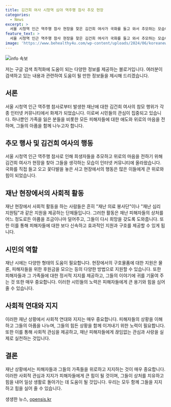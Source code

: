 ```yaml
---
title: 김건희 여사 시청역 심야 역주행 참사 추모 현장
categories:
  - News
excerpt: >
  서울 시청역 인근 역주행 참사 현장을 찾은 김건희 여사가 국화를 들고 와서 추모하는 모습이 인터넷 커뮤니티에 올라와 화제가 되고 있습니다. 지난 1일 밤에 발생한 제네시스 차량의 역주행 사고로 9명이 사망하고 7명이 다친 가운데, 국민적인 관심이 집중되는 가운데 김 여사의 행동이 큰 주목을 받고 있습니다.
feature_text: >
  서울 시청역 인근 역주행 참사 현장을 찾은 김건희 여사가 국화를 들고 와서 추모하는 모습이 인터넷 커뮤니티에 올라와 화제가 되고 있습니다. 지난 1일 밤에 발생한 제네시스 차량의 역주행 사고로 9명이 사망하고 7명이 다친 가운데, 국민적인 관심이 집중되는 가운데 김 여사의 행동이 큰 주목을 받고 있습니다.
image: 'https://www.behealthy4u.com/wp-content/uploads/2024/06/koreanews.jpg'
---
```


<p><img src="https://www.behealthy4u.com/wp-content/uploads/2024/06/koreanews.jpg" alt="info 속보" /></p>

<p>저는 구글 검색 최적화에 도움이 되는 다양한 정보를 제공하는 블로거입니다. 여러분이 검색하고 있는 내용과 관련하여 도움이 될 만한 정보들을 제시해 드리겠습니다. </p>

<h2 data-ke-size="size26">서론</h2>

<p data-ke-size="size16">서울 시청역 인근 역주행 참사로부터 발생한 재난에 대한 김건희 여사의 참모 행위가 각종 인터넷 커뮤니티에서 화제가 되었습니다. 이로써 시민들의 관심이 집중되고 있습니다. 하나뿐인 가족을 잃은 분들을 비롯한 모든 피해자들에 대한 애도와 위로의 마음을 전하며, 그들의 아픔을 함께 나누고자 합니다.</p>

<h2 data-ke-size="size26">추모 행사 및 김건희 여사의 행동</h2>

<p data-ke-size="size16">서울 시청역 인근 역주행 참사로 인해 희생자들을 추모하고 위로의 마음을 전하기 위해 김건희 여사가 현장을 찾아 그들을 생각하는 모습이 인터넷 커뮤니티에 올라왔습니다. 국화를 직접 들고 오고 꽃다발을 놓은 사고 현장에서의 행동은 많은 이들에게 큰 위로와 힘이 되었습니다.</p>

<h2 data-ke-size="size26">재난 현장에서의 사회적 활동</h2>

<p data-ke-size="size16">재난 현장에서 사회적 활동을 하는 사람들은 흔히 "재난 의료 봉사단"이나 "재난 심리 지원팀"과 같은 지원을 제공하는 단체들입니다. 그러한 활동은 재난 피해자들의 상처를 어느 정도로든 아픔을 조금이나마 덜어주고, 그들이 다시 희망을 갖도록 도와줍니다. 또한 이를 통해 피해자들에 대한 보다 신속하고 효과적인 지원과 구호를 제공할 수 있게 됩니다.</p>

<h2 data-ke-size="size26">시민의 역할</h2>

<p data-ke-size="size16">재난 시에는 다양한 형태의 도움이 필요합니다. 현장에서의 구호물품에 대한 지원은 물론, 피해자들을 위한 후원금을 모으는 등의 다양한 방법으로 지원할 수 있습니다. 또한 피해자들과 그 가족들에 대한 정서적 지지를 제공하고, 그들의 이야기에 귀를 기울여 주는 것 또한 매우 중요합니다. 이러한 시민들의 노력은 피해자들에게 큰 용기와 힘을 심어줄 수 있습니다.</p>

<h2 data-ke-size="size26">사회적 연대와 지지</h2>

<p data-ke-size="size16">이러한 재난 상황에서 사회적 연대와 지지는 매우 중요합니다. 피해자들의 상황을 이해하고 그들의 아픔을 나누며, 그들의 힘든 상황을 함께 이겨내기 위한 노력이 필요합니다. 또한 이를 통해 사회적 관심을 제공하고, 재난 피해자들에게 끊임없는 관심과 사랑을 실제로 실천하는 것입니다.</p>

<h2 data-ke-size="size26">결론</h2>

<p data-ke-size="size16">재난 상황에서는 피해자들과 그들의 가족들을 위로하고 지지하는 것이 매우 중요합니다. 이러한 사회적 관심과 지지가 피해자들에게 큰 힘이 될 것이며, 그들이 상처를 치유하고 힘을 내어 일상 생활로 돌아가는 데 도움이 될 것입니다. 우리는 모두 함께 그들을 지지하고 힘을 실어 줄 수 있습니다. </p>
생생한 뉴스, <a href="https://opensis.kr" rel="dofollow">opensis.kr</a>


